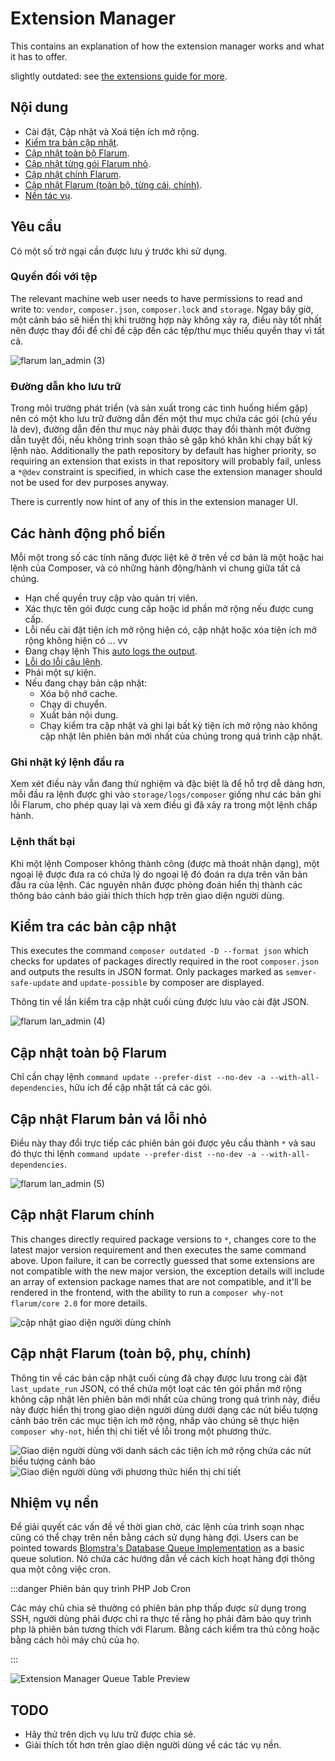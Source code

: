 # Extension Manager

This contains an explanation of how the extension manager works and what it has to offer.

slightly outdated: see [the extensions guide for more](/extensions.md).

## Nội dung

- Cài đặt, Cập nhật và Xoá tiện ích mở rộng.
- [Kiểm tra bản cập nhật](#checking-for-updates).
- [Cập nhật toàn bộ Flarum](#global-flarum-updates).
- [Cập nhật từng gói Flarum nhỏ](#patch-minor-flarum-updates).
- [Cập nhật chính Flarum](#major-flarum-updates).
- [Cập nhật Flarum (toàn bộ, từng cái, chính)](#flarum-updates-global-minor-major).
- [Nền tác vụ](#background-tasks).

## Yêu cầu

Có một số trở ngại cần được lưu ý trước khi sử dụng.

### Quyền đối với tệp

The relevant machine web user needs to have permissions to read and write to: `vendor`, `composer.json`, `composer.lock` and `storage`. Ngay bây giờ, một cảnh báo sẽ hiển thị khi trường hợp này không xảy ra, điều này tốt nhất nên được thay đổi để chỉ đề cập đến các tệp/thư mục thiếu quyền thay vì tất cả.

![flarum lan\_admin (3)](https://user-images.githubusercontent.com/20267363/135268536-f79d42ab-6e05-4e41-b2ab-d95ec7a8b021.png)

### Đường dẫn kho lưu trữ

Trong môi trường phát triển (và sản xuất trong các tình huống hiếm gặp) nên có một kho lưu trữ đường dẫn đến một thư mục chứa các gói (chủ yếu là dev), đường dẫn đến thư mục này phải được thay đổi thành một đường dẫn tuyệt đối, nếu không trình soạn thảo sẽ gặp khó khăn khi chạy bất kỳ lệnh nào. Additionally the path repository by default has higher priority, so requiring an extension that exists in that repository will probably fail, unless a `*@dev` constraint is specified, in which case the extension manager should not be used for dev purposes anyway.

There is currently now hint of any of this in the extension manager UI.

## Các hành động phổ biến

Mỗi một trong số các tính năng được liệt kê ở trên về cơ bản là một hoặc hai lệnh của Composer, và có những hành động/hành vi chung giữa tất cả chúng.

- Hạn chế quyền truy cập vào quản trị viên.
- Xác thực tên gói được cung cấp hoặc id phần mở rộng nếu được cung cấp.
- Lỗi nếu cài đặt tiện ích mở rộng hiện có, cập nhật hoặc xóa tiện ích mở rộng không hiện có ... vv
- Đang chạy lệnh This [auto logs the output](#command-output-logging).
- [Lỗi do lỗi câu lệnh](#command-failure).
- Phái một sự kiện.
- Nếu đang chạy bản cập nhật:
  - Xóa bộ nhớ cache.
  - Chạy di chuyển.
  - Xuất bản nội dung.
  - Chạy kiểm tra cập nhật và ghi lại bất kỳ tiện ích mở rộng nào không cập nhật lên phiên bản mới nhất của chúng trong quá trình cập nhật.

### Ghi nhật ký lệnh đầu ra

Xem xét điều này vẫn đang thử nghiệm và đặc biệt là để hỗ trợ dễ dàng hơn, mỗi đầu ra lệnh được ghi vào `storage/logs/composer` giống như các bản ghi lỗi Flarum, cho phép quay lại và xem điều gì đã xảy ra trong một lệnh chấp hành.

### Lệnh thất bại

Khi một lệnh Composer không thành công (được mã thoát nhận dạng), một ngoại lệ được đưa ra có chứa lý do ngoại lệ đó đoán ra dựa trên văn bản đầu ra của lệnh. Các nguyên nhân được phỏng đoán hiển thị thành các thông báo cảnh báo giải thích thích hợp trên giao diện người dùng.

## Kiểm tra các bản cập nhật

This executes the command `composer outdated -D --format json` which checks for updates of packages directly required in the root `composer.json` and outputs the results in JSON format. Only packages marked as `semver-safe-update` and `update-possible` by composer are displayed.

Thông tin về lần kiểm tra cập nhật cuối cùng được lưu vào cài đặt JSON.

![flarum lan\_admin (4)](https://user-images.githubusercontent.com/20267363/135272032-9de37599-b364-4e42-b234-1113135eaa83.png)

## Cập nhật toàn bộ Flarum

Chỉ cần chạy lệnh `command update --prefer-dist --no-dev -a --with-all-dependencies`, hữu ích để cập nhật tất cả các gói.

## Cập nhật Flarum bản vá lỗi nhỏ

Điều này thay đổi trực tiếp các phiên bản gói được yêu cầu thành `*` và sau đó thực thi lệnh `command update --prefer-dist --no-dev -a --with-all-dependencies`.

![flarum lan\_admin (5)](https://user-images.githubusercontent.com/20267363/135276114-ae438c2f-4122-45bd-b32f-690de3b56e25.png)

## Cập nhật Flarum chính

This changes directly required package versions to `*`, changes core to the latest major version requirement and then executes the same command above. Upon failure, it can be correctly guessed that some extensions are not compatible with the new major version, the exception details will include an array of extension package names that are not compatible, and it'll be rendered in the frontend, with the ability to run a `composer why-not flarum/core 2.0` for more details.

![cập nhật giao diện người dùng chính](https://user-images.githubusercontent.com/20267363/143277865-8323fa9a-c80f-4015-baca-fce4d2b5d585.png)

## Cập nhật Flarum (toàn bộ, phụ, chính)

Thông tin về các bản cập nhật cuối cùng đã chạy được lưu trong cài đặt `last_update_run` JSON, có thể chứa một loạt các tên gói phần mở rộng không cập nhật lên phiên bản mới nhất của chúng trong quá trình này, điều này được hiển thị trong giao diện người dùng dưới dạng các nút biểu tượng cảnh báo trên các mục tiện ích mở rộng, nhấp vào chúng sẽ thực hiện `composer why-not`, hiển thị chi tiết về lỗi trong một phương thức.

![Giao diện người dùng với danh sách các tiện ích mở rộng chứa các nút biểu tượng cảnh báo](https://user-images.githubusercontent.com/20267363/143278774-6fada0da-dead-474b-8dfa-feda5021134f.png) ![Giao diện người dùng với phương thức hiển thị chi tiết](https://user-images.githubusercontent.com/20267363/143278786-d283db62-de96-4019-954e-932d0d6eac15.png)

## Nhiệm vụ nền

Để giải quyết các vấn đề về thời gian chờ, các lệnh của trình soạn nhạc cũng có thể chạy trên nền bằng cách sử dụng hàng đợi. Users can be pointed towards [Blomstra's Database Queue Implementation](https://discuss.flarum.org/d/28151-database-queue-the-simplest-queue-even-for-shared-hosting) as a basic queue solution. Nó chứa các hướng dẫn về cách kích hoạt hàng đợi thông qua một công việc cron.

:::danger Phiên bản quy trình PHP Job Cron

Các máy chủ chia sẻ thường có phiên bản php thấp được sử dụng trong SSH, người dùng phải được chỉ ra thực tế rằng họ phải đảm bảo quy trình php là phiên bản tương thích với Flarum. Bằng cách kiểm tra thủ công hoặc bằng cách hỏi máy chủ của họ.

:::

![Extension Manager Queue Table Preview](/en/img/extension-manager-queue.png)

## TODO

- Hãy thử trên dịch vụ lưu trữ được chia sẻ.
- Giải thích tốt hơn trên giao diện người dùng về các tác vụ nền.
